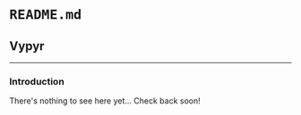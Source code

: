 # `README.md`

## Vypyr

----

### Introduction

There's nothing to see here yet... Check back soon!
